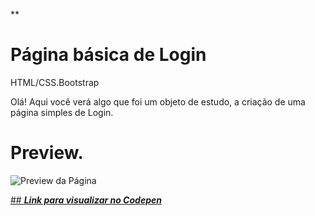 **

# Página básica de Login
HTML/CSS.Bootstrap

Olá! Aqui você verá algo que foi um objeto de estudo, a criação de uma página simples de Login.

 


# Preview.
![Preview da Página](https://i.ibb.co/wprcLdH/Sem-t-tulo.png)

[## *****Link para visualizar no Codepen*****](https://codepen.io/ferzinia/pen/NWvjzaZ)




```

